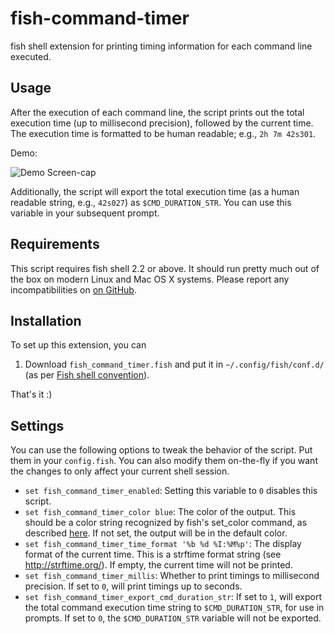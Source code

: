 fish-command-timer
==================

fish shell extension for printing timing information for each command line
executed.

Usage
-----

After the execution of each command line, the script prints out the total
execution time (up to millisecond precision), followed by the current time. The
execution time is formatted to be human readable; e.g., `2h 7m 42s301`.

Demo:

![Demo Screen-cap](https://github.com/jichu4n/bash-command-timer/raw/master/bash_command_timer_screenshot.gif)

Additionally, the script will export the total execution time (as a human
readable string, e.g., `42s027`) as `$CMD_DURATION_STR`. You can use this
variable in your subsequent prompt.

Requirements
------------

This script requires fish shell 2.2 or above. It should run pretty much out of
the box on modern Linux and Mac OS X systems. Please report any
incompatibilities on
[on GitHub](https://github.com/jichu4n/fish-command-timer/issues).

Installation
------------

To set up this extension, you can

1. Download `fish_command_timer.fish` and put it in `~/.config/fish/conf.d/` (as per [Fish shell convention](https://fishshell.com/docs/current/index.html#initialization)).

That's it :)

Settings
--------

You can use the following options to tweak the behavior of the script. 
Put them in your `config.fish`. 
You can also modify them on-the-fly if you want the changes to only affect your current shell session.

* `set fish_command_timer_enabled`: Setting this variable to `0` disables this
  script.
* `set fish_command_timer_color blue`: The color of the output. This should be a
  color string recognized by fish's set_color command, as described
  [here](http://fishshell.com/docs/current/commands.html#set_color). If not set,
  the output will be in the default color.
* `set fish_command_timer_time_format '%b %d %I:%M%p'`: The display format of
  the current time.  This is a strftime format string (see
  http://strftime.org/). If empty, the current time will not be printed.
* `set fish_command_timer_millis`: Whether to print timings to millisecond
  precision. If set to `0`, will print timings up to seconds.
* `set fish_command_timer_export_cmd_duration_str`: If set to `1`, will export
  the total command execution time string to `$CMD_DURATION_STR`, for use in
  prompts. If set to `0`, the `$CMD_DURATION_STR` variable will not be exported.

